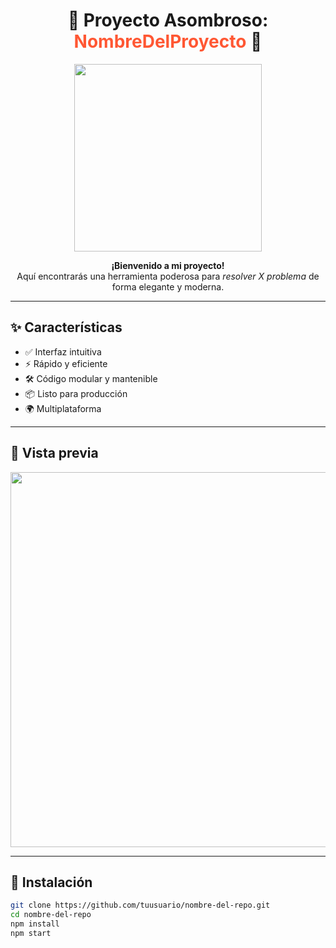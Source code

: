 <!-- TÍTULO CON ESTILO -->
<h1 align="center">🚀 Proyecto Asombroso: <span style="color:#ff5733;">NombreDelProyecto</span> 🚀</h1>

<p align="center">
  <img src="https://media.giphy.com/media/26tn33aiTi1jkl6H6/giphy.gif" width="300px">
</p>

<p align="center">
  <b>¡Bienvenido a mi proyecto!</b><br>
  Aquí encontrarás una herramienta poderosa para <i>resolver X problema</i> de forma elegante y moderna.
</p>

---

## ✨ Características

- ✅ Interfaz intuitiva
- ⚡ Rápido y eficiente
- 🛠️ Código modular y mantenible
- 📦 Listo para producción
- 🌍 Multiplataforma

---

## 📸 Vista previa

<p align="center">
  <img src="https://via.placeholder.com/800x400.png?text=Captura+de+Pantalla" width="600px">
</p>

---

## 🚀 Instalación

```bash
git clone https://github.com/tuusuario/nombre-del-repo.git
cd nombre-del-repo
npm install
npm start
